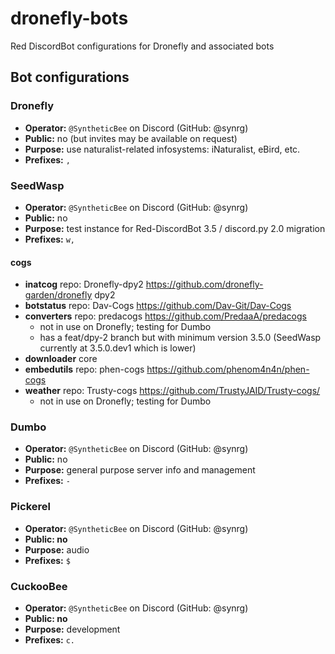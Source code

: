 # dronefly-bots
Red DiscordBot configurations for Dronefly and associated bots

## Bot configurations

### Dronefly

- **Operator:** `@SyntheticBee` on Discord (GitHub: @synrg)
- **Public:** no (but invites may be available on request)
- **Purpose:** use naturalist-related infosystems: iNaturalist, eBird, etc.
- **Prefixes:** `,`

### SeedWasp

- **Operator:** `@SyntheticBee` on Discord (GitHub: @synrg)
- **Public:** no
- **Purpose:** test instance for Red-DiscordBot 3.5 / discord.py 2.0 migration
- **Prefixes:** `w,`

#### cogs

- **inatcog** repo: Dronefly-dpy2 https://github.com/dronefly-garden/dronefly dpy2
- **botstatus** repo: Dav-Cogs https://github.com/Dav-Git/Dav-Cogs
- **converters** repo: predacogs https://github.com/PredaaA/predacogs
    - not in use on Dronefly; testing for Dumbo
    - has a feat/dpy-2 branch but with minimum version 3.5.0 (SeedWasp currently at 3.5.0.dev1 which is lower)
- **downloader** core
- **embedutils** repo: phen-cogs https://github.com/phenom4n4n/phen-cogs
- **weather** repo: Trusty-cogs https://github.com/TrustyJAID/Trusty-cogs/
    - not in use on Dronefly; testing for Dumbo

### Dumbo

- **Operator:** `@SyntheticBee` on Discord (GitHub: @synrg)
- **Public:** no
- **Purpose:** general purpose server info and management
- **Prefixes:** `-`

### Pickerel

- **Operator:** `@SyntheticBee` on Discord (GitHub: @synrg)
- **Public: no**
- **Purpose:** audio
- **Prefixes:** `$`

### CuckooBee

- **Operator:** `@SyntheticBee` on Discord (GitHub: @synrg)
- **Public: no**
- **Purpose:** development
- **Prefixes:** `c.`
